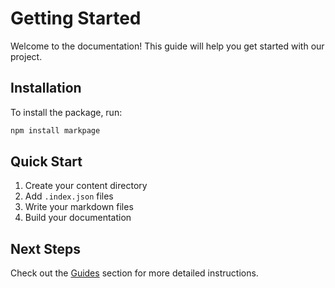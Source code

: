 # Getting Started

Welcome to the documentation! This guide will help you get started with our project.

## Installation

To install the package, run:

```bash
npm install markpage
```

## Quick Start

1. Create your content directory
2. Add `.index.json` files
3. Write your markdown files
4. Build your documentation

## Next Steps

Check out the [Guides](./guides/installation.md) section for more detailed instructions.